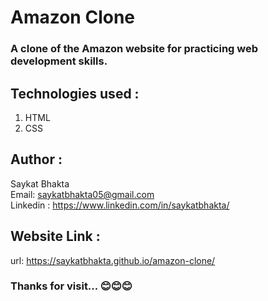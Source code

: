 ﻿# Amazon Clone

### A clone of the Amazon website for practicing web development skills.

## Technologies used :
   1. HTML
   2. CSS
  
## Author :
   Saykat Bhakta
   <br>
   Email: saykatbhakta05@gmail.com
   <br>
   Linkedin : https://www.linkedin.com/in/saykatbhakta/

## Website Link :
url: https://saykatbhakta.github.io/amazon-clone/


### Thanks for visit... 😊😊😊

